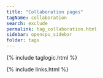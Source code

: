 ```yaml
---
title: "Collaboration pages"
tagName: collaboration
search: exclude
permalink: tag_collaboration.html
sidebar: opencpu_sidebar
folder: tags
---
```

{% include taglogic.html %}

{% include links.html %}
